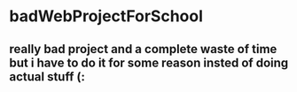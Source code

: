 # badWebProjectForSchool

## really bad project and a complete waste of time but i have to do it for some reason insted of doing actual stuff (:
